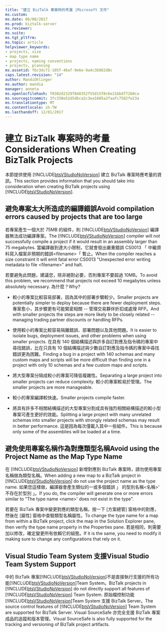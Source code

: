 ```yaml
---
title: "建立 BizTalk 專案時的考量 |Microsoft 文件"
ms.custom: 
ms.date: 06/08/2017
ms.prod: biztalk-server
ms.reviewer: 
ms.suite: 
ms.tgt_pltfrm: 
ms.topic: article
helpviewer_keywords:
- projects, size
- map type name
- projects, naming conventions
- projects, planning
ms.assetid: f6c3dc71-105f-46af-9e6e-9a4c3b982d8c
caps.latest.revision: "14"
author: MandiOhlinger
ms.author: mandia
manager: anneta
ms.openlocfilehash: f0302d2329f848352f55d15f0c6e21bbdf72b0ca
ms.sourcegitcommit: 3fc338e52d5dbca2c3ea1685a2faafc7582fe23a
ms.translationtype: MT
ms.contentlocale: zh-TW
ms.lasthandoff: 12/01/2017
---
```

# <a name="considerations-when-creating-biztalk-projects"></a><span data-ttu-id="27f54-102">建立 BizTalk 專案時的考量</span><span class="sxs-lookup"><span data-stu-id="27f54-102">Considerations When Creating BizTalk Projects</span></span>
<span data-ttu-id="27f54-103">本節提供使用 [!INCLUDE[btsVStudioNoVersion](../includes/btsvstudionoversion-md.md)] 建立 BizTalk 專案時應考量的資訊。</span><span class="sxs-lookup"><span data-stu-id="27f54-103">This section provides information that you should take into consideration when creating BizTalk projects using [!INCLUDE[btsVStudioNoVersion](../includes/btsvstudionoversion-md.md)].</span></span>  
  
## <a name="avoid-compilation-errors-caused-by-projects-that-are-too-large"></a><span data-ttu-id="27f54-104">避免專案太大所造成的編譯錯誤</span><span class="sxs-lookup"><span data-stu-id="27f54-104">Avoid compilation errors caused by projects that are too large</span></span>  
 <span data-ttu-id="27f54-105">若專案產生一個大於 75MB 的組件，則 [!INCLUDE[btsVStudioNoVersion](../includes/btsvstudionoversion-md.md)] 編譯器無法成功編譯專案。</span><span class="sxs-lookup"><span data-stu-id="27f54-105">The [!INCLUDE[btsVStudioNoVersion](../includes/btsvstudionoversion-md.md)] compiler will not successfully compile a project if it would result in an assembly larger than 75 megabytes.</span></span> <span data-ttu-id="27f54-106">當編譯器到達大小限制，它就會發出嚴重錯誤 CS0013 「 中繼資料寫入檔案非預期的錯誤\<filename\>「 暫止。</span><span class="sxs-lookup"><span data-stu-id="27f54-106">When the compiler reaches a size constraint it will emit fatal error CS0013 "Unexpected error writing metadata to file \<filename\>" and halt.</span></span>  
  
 <span data-ttu-id="27f54-107">若要避免此問題，建議您，除非絕對必要，否則專案不要超過 10MB。</span><span class="sxs-lookup"><span data-stu-id="27f54-107">To avoid this problem, we recommend that projects not exceed 10 megabytes unless absolutely necessary.</span></span> <span data-ttu-id="27f54-108">為什麼？</span><span class="sxs-lookup"><span data-stu-id="27f54-108">Why?</span></span>  
  
-   <span data-ttu-id="27f54-109">較小的專案比較容易部署，因為其中的部署步驟較少。</span><span class="sxs-lookup"><span data-stu-id="27f54-109">Smaller projects are potentially simpler to deploy because there are fewer deployment steps.</span></span> <span data-ttu-id="27f54-110">專案愈小，其步驟更有可能緊密相關 -- 管理交易夥伴折扣或處理 RFP。</span><span class="sxs-lookup"><span data-stu-id="27f54-110">And with smaller projects the steps are more likely to be closely related -- managing trading partner discounts or handling RFPs.</span></span>  
  
-   <span data-ttu-id="27f54-111">使用較小的專案比較容易隔離錯誤、部署問題以及其他問題。</span><span class="sxs-lookup"><span data-stu-id="27f54-111">It is easier to isolate bugs, deployment issues, and other problems when using smaller projects.</span></span> <span data-ttu-id="27f54-112">在具有 140 個結構描述與許多自訂對應及指令碼的專案中尋找錯誤，比在只具有 10 個結構描述與少數自訂對應及指令碼的專案中尋找錯誤更為困難。</span><span class="sxs-lookup"><span data-stu-id="27f54-112">Finding a bug in a project with 140 schemas and many custom maps and scripts will be more difficult than finding one in a project with only 10 schemas and a few custom maps and scripts.</span></span>  
  
-   <span data-ttu-id="27f54-113">將大型專案分隔成較小的專案可降低複雜性。</span><span class="sxs-lookup"><span data-stu-id="27f54-113">Separating a large project into smaller projects can reduce complexity.</span></span> <span data-ttu-id="27f54-114">較小的專案較易於管理。</span><span class="sxs-lookup"><span data-stu-id="27f54-114">The smaller projects are more manageable.</span></span>  
  
-   <span data-ttu-id="27f54-115">較小的專案編譯較快速。</span><span class="sxs-lookup"><span data-stu-id="27f54-115">Smaller projects compile faster.</span></span>  
  
-   <span data-ttu-id="27f54-116">將具有許多不相關結構描述的大型專案分割成具有強烈相關結構描述的較小型專案可產生更好的效能。</span><span class="sxs-lookup"><span data-stu-id="27f54-116">Splitting a large project with many unrelated schemas into smaller projects with strongly related schemas may result in better performance.</span></span> <span data-ttu-id="27f54-117">這是因為每次僅載入其中一些組件。</span><span class="sxs-lookup"><span data-stu-id="27f54-117">This is because only some of the assemblies will be loaded at a time.</span></span>  
  
## <a name="avoid-using-the-project-name-as-the-map-type-name"></a><span data-ttu-id="27f54-118">避免使用專案名稱作為對應類型名稱</span><span class="sxs-lookup"><span data-stu-id="27f54-118">Avoid using the Project Name as the Map Type Name</span></span>  
 <span data-ttu-id="27f54-119">在 [!INCLUDE[btsVStudioNoVersion](../includes/btsvstudionoversion-md.md)] 新增對應到 BizTalk 專案時，請勿使用專案名稱做為類型名稱。</span><span class="sxs-lookup"><span data-stu-id="27f54-119">When adding a new map to a BizTalk project in [!INCLUDE[btsVStudioNoVersion](../includes/btsvstudionoversion-md.md)] do not use the project name as the type name.</span></span> <span data-ttu-id="27f54-120">如果您這樣做，編譯器會產生類似的一或多個錯誤 」 的型別名稱\<名稱\>' 不存在於型別 」。</span><span class="sxs-lookup"><span data-stu-id="27f54-120">If you do, the compiler will generate one or more errors similar to "The type name \<name\>' does not exist in the type".</span></span>  
  
 <span data-ttu-id="27f54-121">若要在 BizTalk 專案中變更對應的類型名稱，按一下 [方案總管] 窗格中的對應，然後在 [屬性] 窗格中查驗類型名稱屬性。</span><span class="sxs-lookup"><span data-stu-id="27f54-121">To change the type name for a map from within a BizTalk project, click the map in the Solution Explorer pane, then verify the type name property in the Properties pane.</span></span> <span data-ttu-id="27f54-122">若是相同，則需要加以修改，確定變更所有依賴它的組態。</span><span class="sxs-lookup"><span data-stu-id="27f54-122">If it is the same, you need to modify it making sure to change any configurations that rely on it.</span></span>  
  
## <a name="visual-studio-team-system-support"></a><span data-ttu-id="27f54-123">Visual Studio Team System 支援</span><span class="sxs-lookup"><span data-stu-id="27f54-123">Visual Studio Team System Support</span></span>  
 <span data-ttu-id="27f54-124">中的 BizTalk 專案[!INCLUDE[btsVStudioNoVersion](../includes/btsvstudionoversion-md.md)]不是直接執行支援的所有功能[!INCLUDE[btsVStudioNoVersion](../includes/btsvstudionoversion-md.md)]Team System。</span><span class="sxs-lookup"><span data-stu-id="27f54-124">BizTalk projects in [!INCLUDE[btsVStudioNoVersion](../includes/btsvstudionoversion-md.md)] do not directly support all features of [!INCLUDE[btsVStudioNoVersion](../includes/btsvstudionoversion-md.md)] Team System.</span></span> <span data-ttu-id="27f54-125">原始檔控制功能[!INCLUDE[btsVStudioNoVersion](../includes/btsvstudionoversion-md.md)]Team System 支援 BizTalk Server。</span><span class="sxs-lookup"><span data-stu-id="27f54-125">The source control features of [!INCLUDE[btsVStudioNoVersion](../includes/btsvstudionoversion-md.md)] Team System are supported for BizTalk Server.</span></span> <span data-ttu-id="27f54-126">Visual SourceSafe 亦完全支援 BizTalk 專案成品的追蹤和版本管理。</span><span class="sxs-lookup"><span data-stu-id="27f54-126">Visual SourceSafe is also fully supported for the tracking and versioning of BizTalk project artifacts.</span></span>